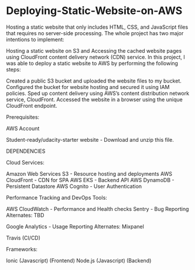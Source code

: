 # Deploying-Static-Website-on-AWS
Hosting a static website that only includes HTML, CSS, and JavaScript files that requires no server-side processing. The whole project has two major intentions to implement:

Hosting a static website on S3 and
Accessing the cached website pages using CloudFront content delivery network (CDN) service.
In this project, I was able to deploy a static website to AWS by performing the following steps:

Created a public S3 bucket and uploaded the website files to my bucket.
Configured the bucket for website hosting and secured it using IAM policies.
Sped up content delivery using AWS’s content distribution network service, CloudFront.
Accessed the website in a browser using the unique CloudFront endpoint.

Prerequisites:

AWS Account

Student-ready/udacity-starter website - Download and unzip this file.

DEPENDENCIES

Cloud Services:

Amazon Web Services S3 - Resource hosting and deployments
AWS CloudFront - CDN for SPA
AWS EKS - Backend API
AWS DynamoDB - Persistent Datastore
AWS Cognito - User Authentication

Performance Tracking and DevOps Tools:

AWS CloudWatch - Performance and Health checks
Sentry - Bug Reporting
Alternates:
TBD

Google Analytics - Usage Reporting
Alternates:
Mixpanel

Travis (CI/CD)

Frameworks:

Ionic (Javascript) (Frontend)
Node.js (Javascript) (Backend)

